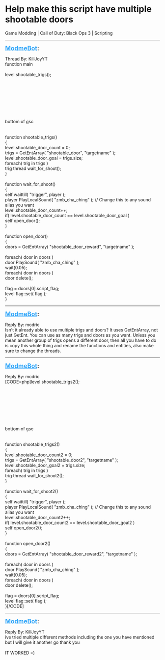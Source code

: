 # Help make this script have multiple shootable doors
Game Modding | Call of Duty: Black Ops 3 | Scripting

---
<strong style="font-size: 1.4em;"><span style="text-decoration: underline;text-decoration-color: #34a7f9;"><span style="color:#34a7f9;">ModmeBot</span></span>:</strong>

<p>Thread By: KillJoyYT<br />function main<br /><br /> level shootable_trigs();<br /> <br /> <br /> <br /> <br /> <br /> <br /> <br /> <br />bottom of gsc<br /> <br /><br />function shootable_trigs()<br />{<br />    level.shootable_door_count = 0; <br />    trigs = GetEntArray( &quot;shootable_door&quot;, &quot;targetname&quot; ); <br />    level.shootable_door_goal = trigs.size; <br />    foreach( trig in trigs )<br />        trig thread wait_for_shoot(); <br />}<br /> <br />function wait_for_shoot()<br />{<br />    self waittill( &quot;trigger&quot;, player ); <br />    player PlayLocalSound( &quot;zmb_cha_ching&quot; );   // Change this to any sound alias you want<br />    level.shootable_door_count++; <br />    if( level.shootable_door_count == level.shootable_door_goal )<br />        self open_door(); <br />}<br /> <br />function open_door()<br />{<br />    doors = GetEntArray( &quot;shootable_door_reward&quot;, &quot;targetname&quot; ); <br />    <br />    foreach( door in doors )<br />        door PlaySound( &quot;zmb_cha_ching&quot; ); <br />    wait(0.05); <br />    foreach( door in doors )<br />        door delete(); <br />    <br />    flag = doors[0].script_flag; <br />    level flag::set( flag ); <br />}</p>

---
<strong style="font-size: 1.4em;"><span style="text-decoration: underline;text-decoration-color: #34a7f9;"><span style="color:#34a7f9;">ModmeBot</span></span>:</strong>

<p>Reply By: modric<br />Isn&#39;t it already able to use multiple trigs and doors? It uses GetEntArray, not just GetEnt. You can use as many trigs and doors as you want. Unless you mean another group of trigs opens a different door, then all you have to do is copy this whole thing and rename the functions and entities, also make sure to change the threads.</p>

---
<strong style="font-size: 1.4em;"><span style="text-decoration: underline;text-decoration-color: #34a7f9;"><span style="color:#34a7f9;">ModmeBot</span></span>:</strong>

<p>Reply By: modric<br />[CODE=php]level shootable_trigs2();<br /> <br /> <br /> <br /> <br /> <br /> <br /> <br /> <br />bottom of gsc<br /> <br /><br />function shootable_trigs2()<br />{<br />    level.shootable_door_count2 = 0; <br />    trigs = GetEntArray( &quot;shootable_door2&quot;, &quot;targetname&quot; ); <br />    level.shootable_door_goal2 = trigs.size; <br />    foreach( trig in trigs )<br />        trig thread wait_for_shoot2(); <br />}<br /> <br />function wait_for_shoot2()<br />{<br />    self waittill( &quot;trigger&quot;, player ); <br />    player PlayLocalSound( &quot;zmb_cha_ching&quot; );   // Change this to any sound alias you want<br />    level.shootable_door_count2++; <br />    if( level.shootable_door_count2 == level.shootable_door_goal2 )<br />        self open_door2(); <br />}<br /> <br />function open_door2()<br />{<br />    doors = GetEntArray( &quot;shootable_door_reward2&quot;, &quot;targetname&quot; ); <br />    <br />    foreach( door in doors )<br />        door PlaySound( &quot;zmb_cha_ching&quot; ); <br />    wait(0.05); <br />    foreach( door in doors )<br />        door delete(); <br />    <br />    flag = doors[0].script_flag; <br />    level flag::set( flag ); <br />}[/CODE]</p>

---
<strong style="font-size: 1.4em;"><span style="text-decoration: underline;text-decoration-color: #34a7f9;"><span style="color:#34a7f9;">ModmeBot</span></span>:</strong>

<p>Reply By: KillJoyYT<br />ive tried multiple different methods including the one you have mentioned but I will give it another go thank you<br /> <br />IT WORKED =)</p>
